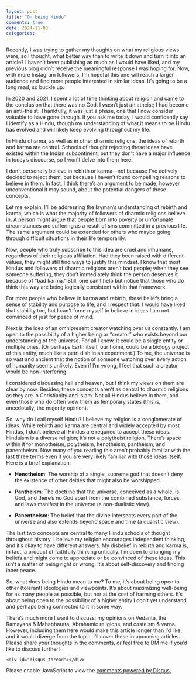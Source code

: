 ```yaml
---
layout: post
title: "On being Hindu"
comments: true
date: 2024-11-08
categories:
---
```


Recently, I was trying to gather my thoughts on what my religious views were, so I thought, what better way than to write it down and turn it into an article? I haven’t been publishing as much as I would have liked, and my previous blog didn’t receive the meaningful response I was hoping for. Now, with more Instagram followers, I’m hopeful this one will reach a larger audience and find more people interested in similar ideas. It’s going to be a long read, so buckle up.

In 2020 and 2021, I spent a lot of time thinking about religion and came to the conclusion that there was no God. I wasn’t just an atheist; I had become an anti-theist. Thankfully, it was just a phase, one that I now consider valuable to have gone through. If you ask me today, I would confidently say I identify as a Hindu, though my understanding of what it means to be Hindu has evolved and will likely keep evolving throughout my life.

In Hindu dharma, as well as in other dharmic religions, the ideas of rebirth and karma are central. Schools of thought rejecting these ideas have existed within the Indian subcontinent, but they don't have a major influence in today’s discourse, so I won’t delve into them here.

I don’t personally believe in rebirth or karma—not because I’ve actively decided to reject them, but because I haven’t found compelling reasons to believe in them. In fact, I think there’s an argument to be made, however unconventional it may sound, about the potential dangers of these concepts.

Let me explain. I’ll be addressing the layman’s understanding of rebirth and karma, which is what the majority of followers of dharmic religions believe in. A person might argue that people born into poverty or unfortunate circumstances are suffering as a result of sins committed in a previous life. The same argument could be extended for others who maybe going through difficult situations in their life temporarily. 

Now, people who truly subscribe to this idea are cruel and inhumane, regardless of their religious affiliation. Had they been raised with different values, they might still find ways to justify this mindset. I know that most Hindus and followers of dharmic religions aren’t bad people; when they see someone suffering, they don’t immediately think the person deserves it because of “bad karma.” Still, one can’t help but notice that those who do think this way are being logically consistent within that framework.

For most people who believe in karma and rebirth, these beliefs bring a sense of stability and purpose to life, and I respect that. I would have liked that stability too, but I can’t force myself to believe in ideas I am not convinced of just for peace of mind.

Next is the idea of an omnipresent creator watching over us constantly. I am open to the possibility of a higher being or “creator” who exists beyond our understanding of the universe. For all I know, it could be a single entity or multiple ones. (Or perhaps Earth itself, our home, could be a biology project of this entity, much like a petri dish in an experiment.) To me, the universe is so vast and ancient that the notion of someone watching over every action of humanity seems unlikely. Even if I’m wrong, I feel that such a creator would be non-interfering.

I considered discussing hell and heaven, but I think my views on them are clear by now. Besides, these concepts aren’t as central to dharmic religions as they are in Christianity and Islam. Not all Hindus believe in them, and even those who do often view them as temporary states (this is, anecdotally, the majority opinion).

So, why do I call myself Hindu? I believe my religion is a conglomerate of ideas. While rebirth and karma are central and widely accepted by most Hindus, I don’t believe all Hindus are required to accept these ideas. Hinduism is a diverse religion; it’s not a polytheist religion. There’s space within it for monotheism, polytheism, henotheism, pantheism, and panentheism. Now many of you reading this aren’t probably familiar with the last three terms even if you are very likely familiar with those ideas itself. Here is a brief explanation:


- **Henotheism**: The worship of a single, supreme god that doesn’t deny the existence of other deities that might also be worshipped.

- **Pantheism**: The doctrine that the universe, conceived as a whole, is God, and there’s no God apart from the combined substance, forces, and laws manifest in the universe (a non-dualistic view).

- **Panentheism**: The belief that the divine intersects every part of the universe and also extends beyond space and time (a dualistic view).


The last two concepts are central to many Hindu schools of thought throughout history. I believe my religion encourages independent thinking, and it’s okay to have different answers. My disbelief in rebirth and karma is, in fact, a product of faithfully thinking critically. I’m open to changing my beliefs and might come to appreciate or be convinced of these ideas. This isn’t a matter of being right or wrong; it’s about self-discovery and finding inner peace.

So, what does being Hindu mean to me? To me, it’s about being open to other (tolerant) ideologies and viewpoints. It’s about maximizing well-being for as many people as possible, but nor  at the cost of harming others. It’s about being open to the possibility of a higher entity I don’t yet understand and perhaps being connected to it in some way.

There’s much more I want to discuss: my opinions on Vedanta, the Ramayana & Mahabharata, Abrahamic religions, and casteism & varna. However, including them here would make this article longer than I’d like, and it would diverge from the topic. I’ll cover these in upcoming articles. Please share your thoughts in the comments, or feel free to DM me if you’d like to discuss further!



  
    <div id="disqus_thread"></div>
<script>
    /**
    *  RECOMMENDED CONFIGURATION VARIABLES: EDIT AND UNCOMMENT THE SECTION BELOW TO INSERT DYNAMIC VALUES FROM YOUR PLATFORM OR CMS.
    *  LEARN WHY DEFINING THESE VARIABLES IS IMPORTANT: https://disqus.com/admin/universalcode/#configuration-variables    */
    
    var disqus_config = function () {
    this.page.url = 'https://kruxarth.github.io/2024/11/08/on-being-hindu.html';  // Replace PAGE_URL with your page's canonical URL variable
    this.page.identifier = 'https://kruxarth.github.io/2024/11/08/on-being-hindu.html'; // Replace PAGE_IDENTIFIER with your page's unique identifier variable
    };
    
    (function() { // DON'T EDIT BELOW THIS LINE
    var d = document, s = d.createElement('script');
    s.src = 'https://kruxarth.disqus.com/embed.js';
    s.setAttribute('data-timestamp', +new Date());
    (d.head || d.body).appendChild(s);
    })();
</script>
<noscript>Please enable JavaScript to view the <a href="https://disqus.com/?ref_noscript">comments powered by Disqus.</a></noscript>

